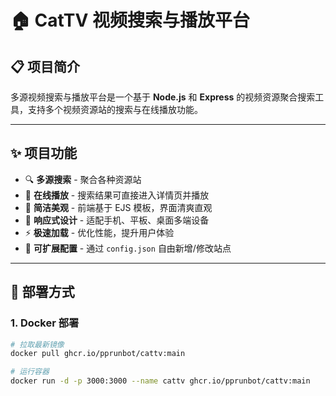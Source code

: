 # 🏠 CatTV 视频搜索与播放平台

## 📋 项目简介
多源视频搜索与播放平台是一个基于 **Node.js** 和 **Express** 的视频资源聚合搜索工具，支持多个视频资源站的搜索与在线播放功能。  

---

## ✨ 项目功能

- 🔍 **多源搜索** - 聚合各种资源站
- 🎥 **在线播放** - 搜索结果可直接进入详情页并播放
- 🎨 **简洁美观** - 前端基于 EJS 模板，界面清爽直观
- 📱 **响应式设计** - 适配手机、平板、桌面多端设备
- ⚡ **极速加载** - 优化性能，提升用户体验
- 🔑 **可扩展配置** - 通过 `config.json` 自由新增/修改站点

---

## 🚀 部署方式

### 1. Docker 部署
```bash
# 拉取最新镜像
docker pull ghcr.io/pprunbot/cattv:main

# 运行容器
docker run -d -p 3000:3000 --name cattv ghcr.io/pprunbot/cattv:main
